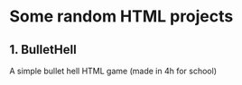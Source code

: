 # Some random HTML projects
## 1. BulletHell
A simple bullet hell HTML game (made in 4h for school)
